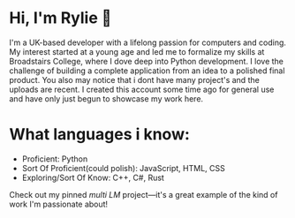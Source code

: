 # Hi, I'm Rylie 👋

I'm a UK-based developer with a lifelong passion for computers and coding. My interest started at a young age and led me to formalize my skills at Broadstairs College, where I dove deep into Python development. I love the challenge of building a complete application from an idea to a polished final product. You also may notice that i dont have many project's and the  uploads are recent. I created this account some time ago for general use and have only just begun to showcase my work here.
# What languages i know:

*   Proficient: Python
*   Sort Of Proficient(could polish): JavaScript, HTML, CSS
*   Exploring/Sort Of Know: C++, C#, Rust

Check out my pinned *multi LM* project—it's a great example of the kind of work I'm passionate about!
